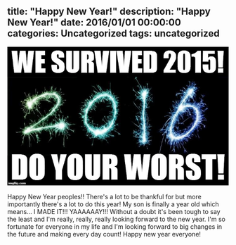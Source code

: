 title: "Happy New Year!"
description: "Happy New Year!"
date: 2016/01/01 00:00:00
categories: Uncategorized
tags: uncategorized
------------------

![Yes...we have](/images/happy-new-year/new-year.jpg)


Happy New Year peoples!! There's a lot to be thankful for but more
importantly there's a lot to do this year! My son is finally a year old
which means... I MADE IT!!! YAAAAAAY!!!  Without a doubt it's been tough to say
the least and I'm really, really, really looking forward to the new year. I'm
so fortunate for everyone in my life and I'm looking forward to big changes
in the future and making every day count!  Happy new year everyone!
